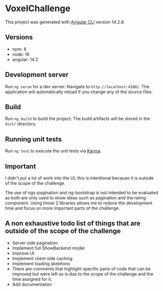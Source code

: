 # VoxelChallenge

This project was generated with [Angular CLI](https://github.com/angular/angular-cli) version 14.2.8.

## Versions
- npm: 8
- node: 16
- angular: 14.2

## Development server

Run `ng serve` for a dev server. Navigate to `http://localhost:4200/`. The application will automatically reload if you change any of the source files.

## Build

Run `ng build` to build the project. The build artifacts will be stored in the `dist/` directory.

## Running unit tests

Run `ng test` to execute the unit tests via [Karma](https://karma-runner.github.io).

## Important
I didn't put a lot of work into the UI, this is intentional because it is outside of the scope of the challenge.

The use of ngx-pagination and ng-bootstrap is not intended to be evaluated as both are only used to show ideas such as pagination and the rating component. Using those 2 libraries allows me to reduce the development time and focus on more important parts of the challenge.

## A non exhaustive todo list of things that are outside of the scope of the challenge
- Server side pagination
- Implement full ShowBackend model
- Improve UI
- Implement client side caching
- Implement loading skeletons
- There are comments that highlight specific parts of code that can be improved but were left as is due to the scope of the challenge and the time assigned for it.
- Add documentation
